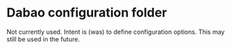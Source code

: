 # Dabao configuration folder

Not currently used. Intent is (was) to define configuration options. This may still be used in the future.